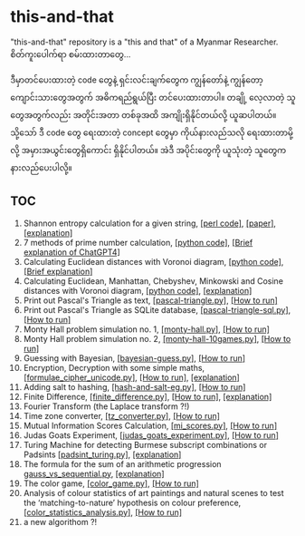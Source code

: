 # this-and-that
"this-and-that" repository is a "this and that" of a Myanmar Researcher.  
စိတ်ကူးပေါက်ရာ စမ်းထားတာတွေ...   

ဒီမှာတင်ပေးထားတဲ့ code တွေနဲ့ ရှင်းလင်းချက်တွေက ကျွန်တော်နဲ့ ကျွန်တော့ကျောင်းသားတွေအတွက် အဓိကရည်ရွယ်ပြီး တင်ပေးထားတာပါ။ တချို့ လေ့လာတဲ့ သူတွေအတွက်လည်း အတိုင်းအတာ တစ်ခုအထိ အကျိုးရှိနိုင်တယ်လို့ ယူဆပါတယ်။ သို့သော် ဒီ code တွေ ရေးထားတဲ့ concept တွေမှာ ကိုယ်နားလည်သလို ရေးထားတာမို့လို့ အမှားအယွင်းတွေရှိကောင်း ရှိနိုင်ပါတယ်။ အဲဒီ အပိုင်းတွေကို ယူသုံးတဲ့ သူတွေက နားလည်ပေးပါလို့။  

## TOC

1. Shannon entropy calculation for a given string, [[perl code]](https://github.com/ye-kyaw-thu/this-and-that/blob/main/perl/calc-entropy.pl), [[paper]](https://people.math.harvard.edu/~ctm/home/text/others/shannon/entropy/entropy.pdf), [[explanation]](https://github.com/ye-kyaw-thu/this-and-that/blob/main/perl/entropy-calculation.md)  
2. 7 methods of prime number calculation, [[python code]](https://github.com/ye-kyaw-thu/this-and-that/blob/main/python/7-prime-no-calculaitons.py), [[Brief explanation of ChatGPT4]](https://github.com/ye-kyaw-thu/this-and-that/blob/main/python/doc/10-methods-for-prime-no-calculations.md)
3. Calculating Euclidean distances with Voronoi diagram, [[python code]](https://github.com/ye-kyaw-thu/this-and-that/blob/main/python/find-nearest-with-voronoi.py), [[Brief explanation]](https://github.com/ye-kyaw-thu/this-and-that/blob/main/python/doc/how-to-run-find-nearest-with-voronoi-program.md)  
4. Calculating Euclidean, Manhattan, Chebyshev, Minkowski and Cosine distances with Voronoi diagram, [[python code]](https://github.com/ye-kyaw-thu/this-and-that/blob/main/python/find-several-nearest-with-voronoi.py), [[explanation]](https://github.com/ye-kyaw-thu/this-and-that/blob/main/python/doc/how-to-run-find-several-nearest-with-voronoi-program.md)  
5. Print out Pascal's Triangle as text, [[pascal-triangle.py]](https://github.com/ye-kyaw-thu/this-and-that/blob/main/python/pascal-triangle.py), [[How to run]](https://github.com/ye-kyaw-thu/this-and-that/blob/main/python/doc/how-to-run-pascal-triangle.md) 
6. Print out Pascal's Triangle as SQLite database, [[pascal-triangle-sql.py]](https://github.com/ye-kyaw-thu/this-and-that/blob/main/python/pascal-triangle-sql.py), [[How to run]](https://github.com/ye-kyaw-thu/this-and-that/blob/main/python/doc/how-to-run-pascal-triangle-py.md) 
7. Monty Hall problem simulation no. 1, [[monty-hall.py]](https://github.com/ye-kyaw-thu/this-and-that/blob/main/python/monty-hall.py), [[How to run]](https://github.com/ye-kyaw-thu/this-and-that/blob/main/python/doc/monty-hall.md)  
8. Monty Hall problem simulation no. 2, [[monty-hall-10games.py]](), [[How to run]](https://github.com/ye-kyaw-thu/this-and-that/blob/main/python/monty-hall-10games.py)  
9. Guessing with Bayesian, [[bayesian-guess.py]](https://github.com/ye-kyaw-thu/this-and-that/blob/main/python/bayesian-guess.py), [[How to run]](https://github.com/ye-kyaw-thu/this-and-that/blob/main/python/doc/bayesian-guess.md)  
10. Encryption, Decryption with some simple maths, [[formulae_cipher_unicode.py]](https://github.com/ye-kyaw-thu/this-and-that/blob/main/python/formulae_cipher_unicode.py), [[How to run]](https://github.com/ye-kyaw-thu/this-and-that/blob/main/python/doc/formulae_cipher_unicode.md), [[explanation]](https://github.com/ye-kyaw-thu/this-and-that/blob/main/python/doc/formulae_cipher_unicode_explanation.md)  
11. Adding salt to hashing, [[hash-and-salt-eg.py]](https://github.com/ye-kyaw-thu/this-and-that/blob/main/python/hash-and-salt-eg.py), [[How to run]](https://github.com/ye-kyaw-thu/this-and-that/blob/main/python/doc/hash-and-salt-eg.md)
12. Finite Difference, [[finite_difference.py]](https://github.com/ye-kyaw-thu/this-and-that/blob/main/python/finite_difference.py), [[How to run]](https://github.com/ye-kyaw-thu/this-and-that/blob/main/python/doc/finite_difference.md), [[explanation]](https://github.com/ye-kyaw-thu/this-and-that/blob/main/python/doc/finite_difference_explanation.md)  
13. Fourier Transform (the Laplace transform ?!)
14. Time zone converter, [[tz_converter.py]](https://github.com/ye-kyaw-thu/this-and-that/blob/main/python/tz_converter.py), [[How to run]](https://github.com/ye-kyaw-thu/this-and-that/blob/main/python/doc/tz_converter.md)
15. Mutual Information Scores Calculation, [[mi_scores.py]](https://github.com/ye-kyaw-thu/this-and-that/blob/main/python/mi_scores.py), [[How to run]](https://github.com/ye-kyaw-thu/this-and-that/blob/main/python/doc/mi_scores.md)
16. Judas Goats Experiment, [[judas_goats_experiment.py]](https://github.com/ye-kyaw-thu/this-and-that/blob/main/python/judas_goats_experiment.py), [[How to run]](https://github.com/ye-kyaw-thu/this-and-that/tree/main/python/doc/judas_goats_experiment.md)
17. Turing Machine for detecting Burmese subscript combinations or Padsints [[padsint_turing.py]](https://github.com/ye-kyaw-thu/this-and-that/blob/main/python/padsint_turing.py), [[explanation]](https://github.com/ye-kyaw-thu/this-and-that/blob/main/python/doc/padsint_truing.md)
18. The formula for the sum of an arithmetic progression [gauss_vs_sequential.py](https://github.com/ye-kyaw-thu/this-and-that/blob/main/python/gauss_vs_sequential.py), [[explanation]](https://github.com/ye-kyaw-thu/this-and-that/blob/main/python/doc/gauss_vs_sequential.md)
19. The color game, [[color_game.py]](https://github.com/ye-kyaw-thu/this-and-that/blob/main/python/color_game.py), [[How to run]](https://github.com/ye-kyaw-thu/this-and-that/blob/main/python/doc/color_game.md)
20. Analysis of colour statistics of art paintings and natural scenes to test the ‘matching-to-nature’ hypothesis on colour preference, [[color_statistics_analysis.py]](https://github.com/ye-kyaw-thu/this-and-that/blob/main/python/color_statistics_analysis.py), [[How to run]](https://github.com/ye-kyaw-thu/this-and-that/blob/main/python/doc/color_statistics_analysis.md)
21. a new algorithom ?!   

